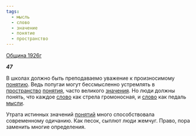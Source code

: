 ```yaml
---
tags:
  - мысль
  - слово
  - значение
  - понятие
  - пространство
---
```

[Община 1926г](https://127.0.0.1:4002/agni/1926)

___47___

В школах должно быть преподаваемо уважение к произносимому [понятию](../../../tags/#понятие). Ведь попугаи могут бессмысленно устремлять в [пространство](../../../tags/#пространство) [понятия](../../../tags/#понятие), часто великого [значения](../../../tags/#значение). Но люди должны понять, что каждое [слово](../../../tags/#слово) как стрела громоносная, и [слово](../../../tags/#слово) как педаль [мысли](../../../tags/#мысль).   

Утрата истинных значений [понятий](../../../tags/#понятие) много способствовала современному одичанию. Как песок, сыплют люди жемчуг. Право, пора заменить многие определения.   

